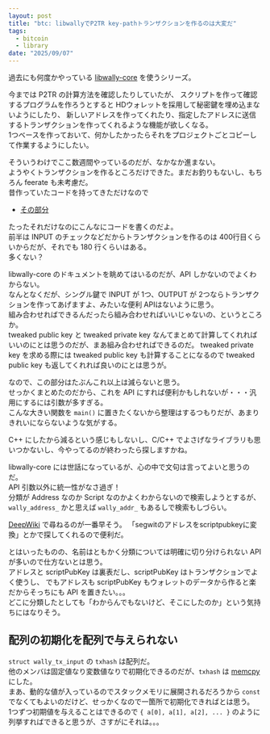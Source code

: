 ```yaml
---
layout: post
title: "btc: libwallyでP2TR key-pathトランザクションを作るのは大変だ"
tags:
  - bitcoin
  - library
date: "2025/09/07"
---
```


過去にも何度かやっている [libwally-core](https://github.com/ElementsProject/libwally-core) を使うシリーズ。

今までは P2TR の計算方法を確認したりしていたが、
スクリプトを作って確認するプログラムを作ろうとすると HDウォレットを採用して秘密鍵を埋め込まないようにしたり、
新しいアドレスを作ってくれたり、指定したアドレスに送信するトランザクションを作ってくれるような機能が欲しくなる。  
1つベースを作っておいて、何かしたかったらそれをプロジェクトごとコピーして作業するようにしたい。

そういうわけでここ数週間やっているのだが、なかなか進まない。  
ようやくトランザクションを作るところだけできた。まだお釣りもないし、もちろん feerate も未考慮だ。  
昔作っていたコードを持ってきただけなので

* [その部分](https://github.com/hirokuma/wally-sample-keypath/blob/d50511d1dea59f0c26f2154d1106c201db467c64/src/main.c#L252-L533)

たったそれだけなのにこんなにコードを書くのだよ。  
前半は INPUT のチェックなどだからトランザクションを作るのは 400行目くらいからだが、それでも 180 行くらいはある。  
多くない？

libwally-core のドキュメントを眺めてはいるのだが、API しかないのでよくわからない。  
なんとなくだが、シングル鍵で INPUT が 1つ、OUTPUT が 2つならトランザクションを作ってあげますよ、みたいな便利 APIはないように思う。  
組み合わせればできるんだったら組み合わせればいいじゃないの、というところか。  
tweaked public key と tweaked private key なんてまとめて計算してくれればいいのにとは思うのだが、まあ組み合わせればできるのだ。
tweaked private key を求める際には tweaked public key も計算することになるので tweaked public key も返してくれれば良いのにとは思うが。

なので、この部分はたぶんこれ以上は減らないと思う。  
せっかくまとめたのだから、これを API にすれば便利かもしれないが・・・汎用にするには引数が多すぎる。  
こんな大きい関数を `main()` に置きたくないから整理はするつもりだが、あまりきれいにならないような気がする。

C++ にしたから減るという感じもしないし、C/C++ でよさげなライブラリも思いつかないし、今やってるのが終わったら探しますかね。

libwally-core には世話になっているが、心の中で文句は言ってよいと思うのだ。  
API 引数以外に統一性がなさ過ぎ！  
分類が Address なのか Script なのかよくわからないので検索しようとするが、
`wally_address_` かと思えば `wally_addr_` もあるしで検索もしづらい。

[DeepWiki](https://deepwiki.com/ElementsProject/libwally-core) で尋ねるのが一番早そう。
「segwitのアドレスをscriptpubkeyに変換」とかで探してくれるので便利だ。

とはいったものの、名前はともかく分類については明確に切り分けられない API が多いので仕方ないとは思う。  
アドレスと scriptPubKey は裏表だし、scriptPubKey はトランザクションでよく使うし、
でもアドレスも scriptPubKey もウォレットのデータから作ると楽だからそっちにも API を置きたい。。。  
どこに分類したとしても「わからんでもないけど、そこにしたのか」という気持ちにはなりそう。

## 配列の初期化を配列で与えられない

`struct wally_tx_input` の `txhash` は配列だ。  
他のメンバは固定値なり変数値なりで初期化できるのだが、`txhash` は [memcpy](https://github.com/hirokuma/wally-sample-keypath/blob/d50511d1dea59f0c26f2154d1106c201db467c64/src/main.c#L422) にした。  
まあ、動的な値が入っているのでスタックメモリに展開されるだろうから `const` でなくてもよいのだけど、せっかくなので一箇所で初期化できればとは思う。  
1つずつ初期値を与えることはできるので `{ a[0], a[1], a[2], ... }` のように列挙すればできると思うが、さすがにそれは。。。
